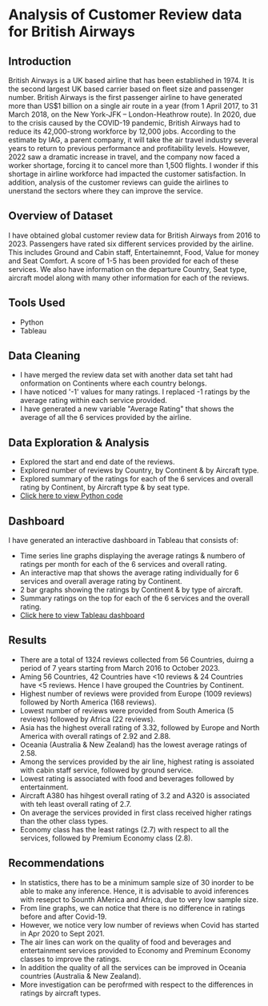 # Analysis of Customer Review data for British Airways

## Introduction
British Airways is a UK based airline that has been established in 1974. It is the second largest UK based carrier based on fleet size and passenger number. British Airways is the first passenger airline to have generated more than US$1 billion on a single air route in a year (from 1 April 2017, to 31 March 2018, on the New York-JFK – London-Heathrow route). In 2020, due to the crisis caused by the COVID-19 pandemic, British Airways had to reduce its 42,000-strong workforce by 12,000 jobs. According to the estimate by IAG, a parent company, it will take the air travel industry several years to return to previous performance and profitability levels. However, 2022 saw a dramatic increase in travel, and the company now faced a worker shortage, forcing it to cancel more than 1,500 flights. I wonder if this shortage in airline workforce had impacted the customer satisfaction. In addition, analysis of the customer reviews can guide the airlines to unerstand the sectors where they can improve the service.
 
## Overview of Dataset 
I have obtained global customer review data for British Airways from 2016 to 2023.  Passengers have rated six different services provided by the airline. This includes Ground and Cabin staff, Entertainemnt, Food, Value for money and Seat Comfort. A score of 1-5 has been provided for each of these services. We also have information on the departure Country, Seat type, aircraft model along with many other information for each of the reviews.

## Tools Used
- Python
- Tableau
  
## Data Cleaning
- I have merged the review data set with another data set taht had onformation on Continents where each country belongs.
- I have noticed '-1' values for many ratings. I replaced -1 ratings by the average rating within each service provided.
- I have generated a new variable "Average Rating" that shows the average of all the 6 services provided by the airline.
  
## Data Exploration & Analysis 
- Explored the start and end date of the reviews.
- Explored number of reviews by Country, by Continent & by Aircraft type.
- Explored summary of the ratings for each of the 6 services and overall rating by Continent, by Aircraft type & by seat type.
- [Click here to view Python code](https://github.com/shilpakarumanchi/python/blob/main/BA_cleaning.ipynb)

## Dashboard
I have generated an interactive dashboard in Tableau that consists of:
- Time series line graphs displaying the average ratings & numbero of ratings per month for each of the 6 services and overall rating.
- An interactive map that shows the average rating individually for 6 services and overall average rating by Continent.
- 2 bar graphs showing the ratings by Continent & by type of aircraft.
- Summary ratings on the top for each of the 6 services and the overall rating.
- [Click here to view Tableau dashboard](https://public.tableau.com/app/profile/shilpa.ln.karumanchi/viz/BA_customerreviews/Dashboard32?publish=yes)
  
## Results
- There are a total of 1324 reviews collected from 56 Countries, duirng a period of 7 years starting from March 2016 to October 2023.
- Aming 56 Countries, 42 Countries have <10 reviews & 24 Countries have <5 reviews. Hence I have grouped the Countries by Continent.
- Highest number of reviews were provided from Europe (1009 reviews) followed by North America (168 reviews).
- Lowest number of reviews were provided from South America  (5 reviews) followed by Africa (22 reviews). 
- Asia has the highest overall rating of 3.32, followed by Europe and North America with overall ratings of 2.92 and 2.88.
- Oceania (Australia & New Zealand) has the lowest average ratings of 2.58.
- Among the services provided by the air line, highest rating is assoiated with cabin staff service, followed by ground service.
- Lowest rating is associated with food and beverages followed by entertainment.
- Aircraft A380 has hihgest overall rating of 3.2 and A320 is associated with teh least overall rating of 2.7.
- On average the services provided in first class received higher ratings than the other class types.
- Economy class has the least ratings (2.7) with respect to all the services, followed by Premium Economy class (2.8).

## Recommendations
- In statistics, there has to be a minimum sample size of 30 inorder to be able to make any inference. Hence, it is advisable to avoid inferences with resepct to Sounth AMerica and Africa, due to very low sample size.
- From line graphs, we can notice that there is no difference in ratings before and after Covid-19.
- However, we notice very low number of reviews when Covid has started in Apr 2020 to Sept 2021.
- The air lines can work on the quality of food and beverages and entertainment services provided to Economy and Preminum Economy classes to improve the ratings.
- In addition the quality of all the services can be improved in Oceania countries (Australia & New Zealand).
- More investigation can be perofrmed with respect to the differences in ratings by aircraft types.





